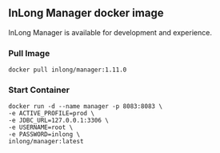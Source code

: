 ## InLong Manager docker image

InLong Manager is available for development and experience.

### Pull Image

```
docker pull inlong/manager:1.11.0
```

### Start Container

```
docker run -d --name manager -p 8083:8083 \
-e ACTIVE_PROFILE=prod \
-e JDBC_URL=127.0.0.1:3306 \
-e USERNAME=root \
-e PASSWORD=inlong \
inlong/manager:latest
```